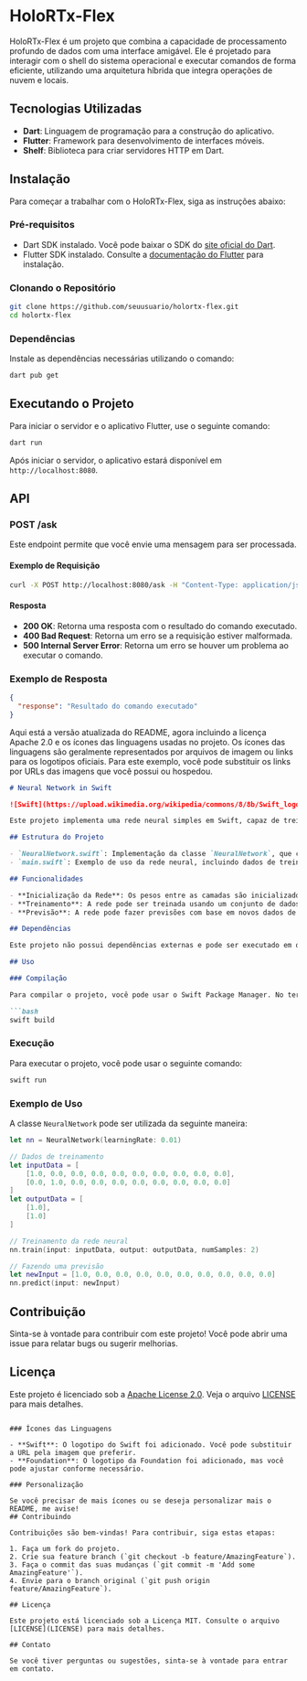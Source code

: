 
# HoloRTx-Flex

HoloRTx-Flex é um projeto que combina a capacidade de processamento profundo de dados com uma interface amigável. Ele é projetado para interagir com o shell do sistema operacional e executar comandos de forma eficiente, utilizando uma arquitetura híbrida que integra operações de nuvem e locais.

## Tecnologias Utilizadas

- **Dart**: Linguagem de programação para a construção do aplicativo.
- **Flutter**: Framework para desenvolvimento de interfaces móveis.
- **Shelf**: Biblioteca para criar servidores HTTP em Dart.

## Instalação

Para começar a trabalhar com o HoloRTx-Flex, siga as instruções abaixo:

### Pré-requisitos

- Dart SDK instalado. Você pode baixar o SDK do [site oficial do Dart](https://dart.dev/get-dart).
- Flutter SDK instalado. Consulte a [documentação do Flutter](https://flutter.dev/docs/get-started/install) para instalação.

### Clonando o Repositório

```bash
git clone https://github.com/seuusuario/holortx-flex.git
cd holortx-flex
```

### Dependências

Instale as dependências necessárias utilizando o comando:

```bash
dart pub get
```

## Executando o Projeto

Para iniciar o servidor e o aplicativo Flutter, use o seguinte comando:

```bash
dart run
```

Após iniciar o servidor, o aplicativo estará disponível em `http://localhost:8080`.

## API

### POST /ask

Este endpoint permite que você envie uma mensagem para ser processada.

#### Exemplo de Requisição

```bash
curl -X POST http://localhost:8080/ask -H "Content-Type: application/json" -d '{"message": "seu comando aqui"}'
```

#### Resposta

- **200 OK**: Retorna uma resposta com o resultado do comando executado.
- **400 Bad Request**: Retorna um erro se a requisição estiver malformada.
- **500 Internal Server Error**: Retorna um erro se houver um problema ao executar o comando.

### Exemplo de Resposta

```json
{
  "response": "Resultado do comando executado"
}
```
Aqui está a versão atualizada do README, agora incluindo a licença Apache 2.0 e os ícones das linguagens usadas no projeto. Os ícones das linguagens são geralmente representados por arquivos de imagem ou links para os logotipos oficiais. Para este exemplo, você pode substituir os links por URLs das imagens que você possui ou hospedou.

```markdown
# Neural Network in Swift

![Swift](https://upload.wikimedia.org/wikipedia/commons/8/8b/Swift_logo_and_icon.png) ![Foundation](https://upload.wikimedia.org/wikipedia/commons/4/4e/Foundation_Logo.png)

Este projeto implementa uma rede neural simples em Swift, capaz de treinar com dados de entrada e fazer previsões. A arquitetura consiste em uma camada de entrada, uma camada oculta e uma camada de saída.

## Estrutura do Projeto

- `NeuralNetwork.swift`: Implementação da classe `NeuralNetwork`, que contém a lógica para a rede neural, incluindo a inicialização, o treinamento e a previsão.
- `main.swift`: Exemplo de uso da rede neural, incluindo dados de treinamento e uma previsão.

## Funcionalidades

- **Inicialização da Rede**: Os pesos entre as camadas são inicializados aleatoriamente.
- **Treinamento**: A rede pode ser treinada usando um conjunto de dados de entrada e saída. O treinamento utiliza o algoritmo de retropropagação.
- **Previsão**: A rede pode fazer previsões com base em novos dados de entrada.

## Dependências

Este projeto não possui dependências externas e pode ser executado em qualquer ambiente que suporte Swift.

## Uso

### Compilação

Para compilar o projeto, você pode usar o Swift Package Manager. No terminal, navegue até o diretório do projeto e execute:

```bash
swift build
```

### Execução

Para executar o projeto, você pode usar o seguinte comando:

```bash
swift run
```

### Exemplo de Uso

A classe `NeuralNetwork` pode ser utilizada da seguinte maneira:

```swift
let nn = NeuralNetwork(learningRate: 0.01)

// Dados de treinamento
let inputData = [
    [1.0, 0.0, 0.0, 0.0, 0.0, 0.0, 0.0, 0.0, 0.0, 0.0],
    [0.0, 1.0, 0.0, 0.0, 0.0, 0.0, 0.0, 0.0, 0.0, 0.0]
]
let outputData = [
    [1.0],
    [1.0]
]

// Treinamento da rede neural
nn.train(input: inputData, output: outputData, numSamples: 2)

// Fazendo uma previsão
let newInput = [1.0, 0.0, 0.0, 0.0, 0.0, 0.0, 0.0, 0.0, 0.0, 0.0]
nn.predict(input: newInput)
```

## Contribuição

Sinta-se à vontade para contribuir com este projeto! Você pode abrir uma issue para relatar bugs ou sugerir melhorias.

## Licença

Este projeto é licenciado sob a [Apache License 2.0](https://www.apache.org/licenses/LICENSE-2.0). Veja o arquivo [LICENSE](LICENSE) para mais detalhes.
```

### Ícones das Linguagens

- **Swift**: O logotipo do Swift foi adicionado. Você pode substituir a URL pela imagem que preferir.
- **Foundation**: O logotipo da Foundation foi adicionado, mas você pode ajustar conforme necessário.

### Personalização

Se você precisar de mais ícones ou se deseja personalizar mais o README, me avise!
## Contribuindo

Contribuições são bem-vindas! Para contribuir, siga estas etapas:

1. Faça um fork do projeto.
2. Crie sua feature branch (`git checkout -b feature/AmazingFeature`).
3. Faça o commit das suas mudanças (`git commit -m 'Add some AmazingFeature'`).
4. Envie para o branch original (`git push origin feature/AmazingFeature`).

## Licença

Este projeto está licenciado sob a Licença MIT. Consulte o arquivo [LICENSE](LICENSE) para mais detalhes.

## Contato

Se você tiver perguntas ou sugestões, sinta-se à vontade para entrar em contato.


